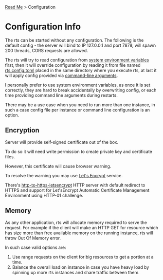 [Read Me](README.md) > Configuration

# Configuration Info
The rts can be started without any configuration. The following is the default config - the server will bind to IP 127.0.0.1 and port 7878, will spawn 200 threads, CORS requests are allowed.

The rts will try to read configuration from [system environment variables](https://github.com/bohdaq/rust-tls-server/blob/main/rts.variables) first, then it will override configuration
by reading it from file named [rts.config.toml](https://github.com/bohdaq/rust-tls-server/blob/main/rts.config.toml) placed in the same directory where you execute rts, at last it will
apply config provided via [command-line arguments](https://github.com/bohdaq/rust-tls-server/blob/main/rts.command_line).

I personally prefer to use system environment variables, as once it is set correctly, they are hard to break accidentally by overwriting config, or each time providing command line arguments
during restarts.

There may be a use case when you need to run more than one instance, in such a case config file per instance or command line configuration is an option. 

## Encryption

Server will provide self-signed certificate out of the box.

To do so it will need write permission to create private key and
certificate files.

However, this certificate will cause browser warning.

To resolve the warning you may use [Let's Encrypt](https://letsencrypt.org/) service.

There's [http-to-https-letsencrypt](https://github.com/bohdaq/http-to-https-letsencrypt) HTTP server with default redirect to HTTPS and support for Let'sEncrypt Automatic Certificate Management Environment using HTTP-01 challenge.

## Memory
As any other application, rts will allocate memory required to serve the request.
For example if the client will make an HTTP GET for resource which has size more
than free available memory on the running instance, rts will throw Out Of Memory error.

In such case valid options are:
1. Use range requests on the client for big resources to get a portion at a time.
2. Balance the overall load on instance in case you have heavy load by spinning up
   more rts instances and share traffic between them.